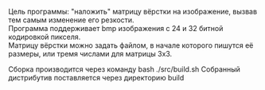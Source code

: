 Цель программы: "наложить" матрицу вёрстки на изображение, вызвав тем самым изменение его резкости.  
Программа поддерживает bmp изображения с 24 и 32 битной кодировкой пикселя.  
Матрицу вёрстки можно задать файлом, в начале которого пишутся её размеры, или тремя числами для матрицы 3x3.

Сборка производится через команду
bash ./src/build.sh
Собранный дистрибутив поставляется через директорию build
